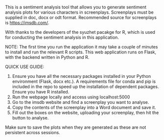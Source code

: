 This is a sentiment analysis tool that allows you to generate sentiment analysis plots for various characters in screenplays. Screenplays must be supplied in doc, docx or odt format. Recommended source for screenplays is https://imsdb.com/. 

With thanks to the developers of the syuzhet pacakge for R, which is used for conducting the sentiment analysis in this application.

NOTE: The first time you run the application it may take a couple of minutes to install and run the relevant R scripts. This web application runs on Flask, with the backend written in Python and R.

QUICK USE GUIDE:

1) Ensure you have all the necessary packages installed in your Python environment (Flask, docx etc.). A requirements file for conda and pip is included in the repo to speed up
the installation of dependent packages. Ensure you have R installed.
2) Run the webpage locally and access using localhost:5000
3) Go to the imsdb website and find a screenplay you want to analyse.
4) Copy the contents of the screenplay into a Word document and save it.
5) Fill out the boxes on the website, uploading your screenplay, then hit the button to analyse.


Make sure to save the plots when they are generated as these are not persistent across sessions.
